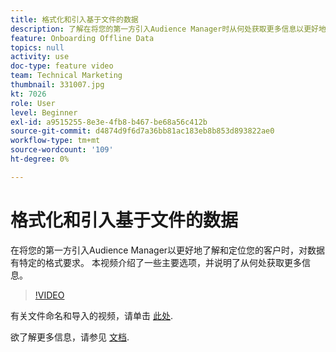 ```yaml
---
title: 格式化和引入基于文件的数据
description: 了解在将您的第一方引入Audience Manager时从何处获取更多信息以更好地了解和锁定客户的一些主要选项。 了解数据的某些格式要求。
feature: Onboarding Offline Data
topics: null
activity: use
doc-type: feature video
team: Technical Marketing
thumbnail: 331007.jpg
kt: 7026
role: User
level: Beginner
exl-id: a9515255-8e3e-4fb8-b467-be68a56c412b
source-git-commit: d4874d9f6d7a36bb81ac183eb8b853d893822ae0
workflow-type: tm+mt
source-wordcount: '109'
ht-degree: 0%

---
```


# 格式化和引入基于文件的数据

在将您的第一方引入Audience Manager以更好地了解和定位您的客户时，对数据有特定的格式要求。 本视频介绍了一些主要选项，并说明了从何处获取更多信息。

>[!VIDEO](https://video.tv.adobe.com/v/331007/?quality=12&learn=on)

有关文件命名和导入的视频，请单击 [此处](steps-for-ingesting-file-based-data.md).

欲了解更多信息，请参见 [文档](https://experienceleague.adobe.com/docs/audience-manager/user-guide/implementation-integration-guides/sending-audience-data/batch-data-transfer-process/inbound-file-contents.html?).
